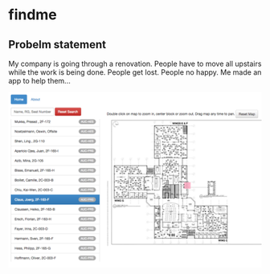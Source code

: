 findme
======

Probelm statement
------------------
My company is going through a renovation. People have to move all upstairs while the work is being done. People get lost. People no happy. Me made an app to help them...

![alt text](https://raw.githubusercontent.com/szhangpitt/findme/master/screenshot.png)
